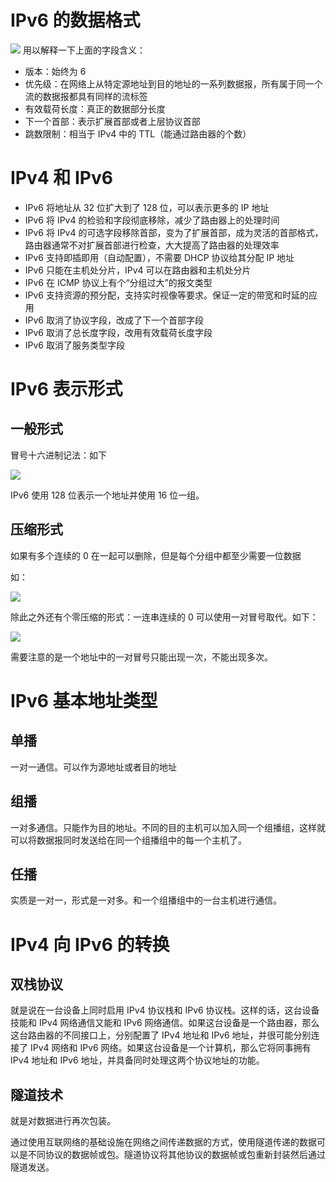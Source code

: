 # IPv6 的数据格式
![](https://cdn.nlark.com/yuque/0/2025/png/48073730/1739495131781-4ccbcc8c-9507-40ce-990f-eea5b84a2fba.png)
用以解释一下上面的字段含义：

+ 版本：始终为 6
+ 优先级：在网络上从特定源地址到目的地址的一系列数据报，所有属于同一个流的数据报都具有同样的流标签
+ 有效载荷长度：真正的数据部分长度
+ 下一个首部：表示扩展首部或者上层协议首部
+ 跳数限制：相当于 IPv4 中的 TTL（能通过路由器的个数）

# IPv4 和 IPv6
+ IPv6 将地址从 32 位扩大到了 128 位，可以表示更多的 IP 地址
+ IPv6 将 IPv4 的检验和字段彻底移除，减少了路由器上的处理时间
+ IPv6 将 IPv4 的可选字段移除首部，变为了扩展首部，成为灵活的首部格式，路由器通常不对扩展首部进行检查，大大提高了路由器的处理效率
+ IPv6 支持即插即用（自动配置），不需要 DHCP 协议给其分配 IP 地址
+ IPv6 只能在主机处分片，IPv4 可以在路由器和主机处分片
+ IPv6 在 ICMP 协议上有个“分组过大”的报文类型
+ IPv6 支持资源的预分配，支持实时视像等要求。保证一定的带宽和时延的应用
+ IPv6 取消了协议字段，改成了下一个首部字段
+ IPv6 取消了总长度字段，改用有效载荷长度字段
+ IPv6 取消了服务类型字段

# IPv6 表示形式
## 一般形式
冒号十六进制记法：如下

![](https://cdn.nlark.com/yuque/0/2025/png/48073730/1739791072281-43dd4f50-9f17-400f-8a39-7d8aa0406dff.png)

IPv6 使用 128 位表示一个地址并使用 16 位一组。

## 压缩形式
如果有多个连续的 0 在一起可以删除，但是每个分组中都至少需要一位数据

如：

![](https://cdn.nlark.com/yuque/0/2025/png/48073730/1739791214118-6e7b32db-8ba4-4a25-9045-c96857c7b1bc.png)

除此之外还有个零压缩的形式：一连串连续的 0 可以使用一对冒号取代。如下：

![](https://cdn.nlark.com/yuque/0/2025/png/48073730/1739791327019-7c966ab0-6b74-44d2-a4fd-62df332af694.png)

需要注意的是一个地址中的一对冒号只能出现一次，不能出现多次。

# IPv6 基本地址类型
## 单播
一对一通信。可以作为源地址或者目的地址

## 组播
一对多通信。只能作为目的地址。不同的目的主机可以加入同一个组播组，这样就可以将数据报同时发送给在同一个组播组中的每一个主机了。

## 任播
实质是一对一，形式是一对多。和一个组播组中的一台主机进行通信。

# IPv4 向 IPv6 的转换
## 双栈协议
就是说在一台设备上同时启用 IPv4 协议栈和 IPv6 协议栈。这样的话，这台设备技能和 IPv4 网络通信又能和 IPv6 网络通信。如果这台设备是一个路由器，那么这台路由器的不同接口上，分别配置了 IPv4 地址和 IPv6 地址，并很可能分别连接了 IPv4 网络和 IPv6 网络。如果这台设备是一个计算机，那么它将同事拥有 IPv4 地址和 IPv6 地址，并具备同时处理这两个协议地址的功能。

## 隧道技术
就是对数据进行再次包装。

通过使用互联网络的基础设施在网络之间传递数据的方式，使用隧道传递的数据可以是不同协议的数据帧或包。隧道协议将其他协议的数据帧或包重新封装然后通过隧道发送。



